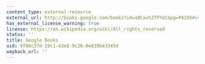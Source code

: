 ```yaml
---
content_type: external-resource
external_url: http://books.google.com/books?id=a8CxvhZfPYoC&pg=PA195#v=onepage
has_external_license_warning: true
license: https://en.wikipedia.org/wiki/All_rights_reserved
status: ''
title: Google Books
uid: 9f80c37d-29c1-43e8-9c26-0e639643345d
wayback_url: ''
---
```

